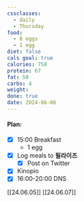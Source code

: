 ```yaml
---
cssclasses:
  - daily
  - Thursday
food:
  - 8 eggs
  - 1 egg
diet: false
cals goal: true
calories: 758
protein: 67
fat: 50
carbs: 4
weight:
done: true
date: 2024-06-06
---
```

#### Plan:
- [x] 15:00 Breakfast
    - 1 egg
- [x] Log meals to **필라이즈**
	- [x] Post on Twitter
- [x] Kinopio
- [x] 16:00-20:00 DNS

[[24.06.05]]
[[24.06.07]]
